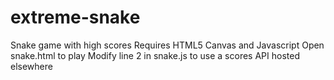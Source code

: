 # extreme-snake
Snake game with high scores
Requires HTML5 Canvas and Javascript
Open snake.html to play
Modify line 2 in snake.js to use a scores API hosted elsewhere
